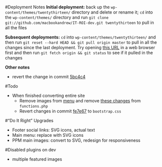 #Deployment Notes
 **Initial deployment:** back up the `wp-content/themes/twentythirteen/` directory and delete or rename it; `cd` into the `wp-content/themes/` directory and run `git clone git://github.com/macbookandrew/IT-ROI-dev.git twentythirteen` to pull in all the files

**Subsequent deployments:** `cd` into `wp-content/themes/twentythirteen/` and then run `git reset --hard HEAD && git pull origin master` to pull in all the changes since the last deployment. Try opening [this URL](http://itroisolutions.com/git-pull-DTh1frHRSybxQ1blQn5fl.php) in a web browser first and then run `git fetch origin && git status` to see if it pulled in the changes

**Other notes**

 - revert the change in commit [5bc4c4](https://github.com/macbookandrew/IT-ROI-dev/commit/5bc4c4a9f5f642d0c9181fa8c709294f437a6f89)

#Todo
 - When finished converting entire site
    - Remove images from [menu](https://itroisolutions.com/wp-admin/nav-menus.php) and remove [these changes](https://github.com/macbookandrew/IT-ROI-dev/commit/944cef2) from `functions.php`
    - Revert changes in commit [fe7e67](http://github.com/macbookandrew/IT-ROI-dev/commit/fe7e6787b312038ded629c46b0c8075073c00d4d) to `bootstrap.css`

#“Do It Right” Upgrades
 - Footer social links: SVG icons, actual text
 - Main menu: replace with SVG icons
 - PPM main images: convert to SVG, redesign for responsiveness

#Disabled plugins on dev
 - multiple featured images
